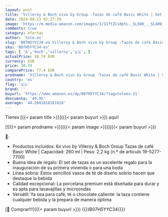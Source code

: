 ```yaml
---
layout: post
title: 'Villeroy & Boch vivo by Group -Tazas de café Basic White | Set de tazas de café para momentos agradables  porcelana premium  blanco  apto para lavavajillas  260 ml'
date: 2024-09-23 02:27:29
image: 'https://m.media-amazon.com/images/I/31ftZCs8ptL._SL500_._SL400_.jpg'
comments: true
category: ofertas
author: 'tole.es'
slug: 'B07H5YYC34-es Villeroy & Boch vivo by Group -Tazas de café Basic White |...'
sku: 'B07H5YYC34-es'
tags: [ '&','boch','villeroy','🇪🇸', ]
actualPrice: 38.74 EUR
currency: EUR
price: 38.74
comparePrice: 77.4 EUR
prodname: 'Villeroy & Boch vivo by Group -Tazas de café Basic White | Set de tazas de café para momentos agradables  porcelana premium  blanco  apto para lavavajillas  260 ml'
country: 'es'
flag: '🇪🇸'
brand: ''
buyurl: 'https://www.amazon.es/dp/B07H5YYC34/?tag=tolees-21'
descuento: '49.95'
average: '44.2681818181818'
---
```


Tienes [{{< param title >}}]({{< param buyurl >}}) aqui!

[![{{< param prodname >}}]({{< param image >}})]({{< param buyurl >}})

🔎:

- Productos incluidos: 6x vivo by Villeroy & Boch Group Tazas de café Basic White | Capacidad: 260 ml | Peso: 2,2 kg (n.º de artículo 19-5277-7700)
- Buena idea de regalo: El set de tazas es un excelente regalo para la inauguración de su primera vivienda o para una boda
- Línea sobria: Estos sencillos vasos de té de diseño sobrio hacen que destaque la bebida
- Calidad excepcional: La porcelana premium está diseñada para durar y es apta para lavavajillas y microondas
- Versátil: Ya sea para café, té o chocolate caliente: la taza contiene cualquier bebida y la prepara de manera óptima

[🛒 Comprar!!!]({{< param buyurl >}})
{{<world>}}B07H5YYC34{{</world>}}
